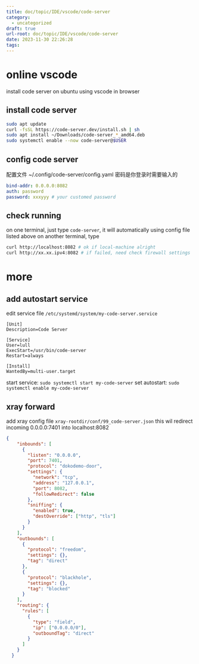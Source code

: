 ```yaml
---
title: doc/topic/IDE/vscode/code-server
category:
  - uncategorized
draft: true
url-root: doc/topic/IDE/vscode/code-server
date: 2023-11-30 22:26:28
tags:
---
```


# online vscode

install code server on ubuntu
using vscode in browser

## install code server
```bash
sudo apt update
curl -fsSL https://code-server.dev/install.sh | sh
sudo apt install ~/Downloads/code-server_*_amd64.deb
sudo systemctl enable --now code-server@$USER
```

## config code server
配置文件 ~/.config/code-server/config.yaml
密码是你登录时需要输入的
```yaml
bind-addr: 0.0.0.0:8082
auth: password
password: xxxyyy # your customed password
```

## check running
on one terminal, just type `code-server`, it will automatically using config file listed above
on another terminal, type 
```bash
curl http://localhost:8082 # ok if local-machine alright
curl http://xx.xx.ipv4:8082 # if failed, need check firewall settings
```


# more

## add autostart service
edit service file `/etc/systemd/system/my-code-server.service`
```config
[Unit]
Description=Code Server

[Service]
User=lull
ExecStart=/usr/bin/code-server
Restart=always

[Install]
WantedBy=multi-user.target

```
start service: `sudo systemctl start my-code-server`
set autostart: `sudo systemctl enable my-code-server`

## xray forward
add xray config file `xray-rootdir/conf/99_code-server.json`
this wil redirect incoming 0.0.0.0:7401 into localhost:8082
```json
{
	"inbounds": [
	  {
		"listen": "0.0.0.0",
		"port": 7401,
		"protocol": "dokodemo-door",
		"settings": {
		  "network": "tcp",
		  "address": "127.0.0.1",
		  "port": 8082,
		  "followRedirect": false
		},
		"sniffing": {
		  "enabled": true,
		  "destOverride": ["http", "tls"]
		}
	  }
	],
	"outbounds": [
	  {
		"protocol": "freedom",
		"settings": {},
		"tag": "direct"
	  },
	  {
		"protocol": "blackhole",
		"settings": {},
		"tag": "blocked"
	  }
	],
	"routing": {
	  "rules": [
		{
		  "type": "field",
		  "ip": ["0.0.0.0/0"],
		  "outboundTag": "direct"
		}
	  ]
	}
  }
  
```